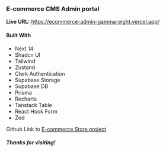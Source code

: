 ### E-commerce CMS Admin portal

**Live URL:** https://ecommerce-admin-gamma-eight.vercel.app/

#### Built With

- Next 14
- Shadcn UI
- Tailwind
- Zustand
- Clerk Authentication
- Supabase Storage
- Supabase DB
- Prisma
- Recharts
- Tanstack Table
- React Hook Form
- Zod

Github Link to [E-commerce Store project](https://github.com/mwaqar29/ecommerce-store#readme)

##### Thanks for visiting!
